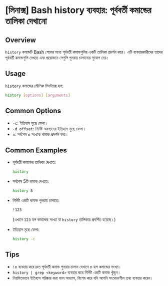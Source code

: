 # [লিনাক্স] Bash history ব্যবহার: পূর্ববর্তী কমান্ডের তালিকা দেখানো

## Overview
`history` কমান্ডটি Bash শেলের মধ্যে পূর্ববর্তী কমান্ডগুলির একটি তালিকা প্রদর্শন করে। এটি ব্যবহারকারীদের তাদের পূর্ববর্তী কমান্ডগুলি দেখতে এবং প্রয়োজনে সেগুলি পুনরায় চালানোর সুযোগ দেয়।

## Usage
`history` কমান্ডের মৌলিক সিনট্যাক্স হল:

```bash
history [options] [arguments]
```

## Common Options
- `-c`: ইতিহাস মুছে ফেলা।
- `-d offset`: নির্দিষ্ট অবস্থানের ইতিহাস মুছে ফেলা।
- `n`: সর্বশেষ `n` সংখ্যক কমান্ড প্রদর্শন করা।

## Common Examples
- পূর্ববর্তী কমান্ডের তালিকা দেখতে:
    ```bash
    history
    ```

- সর্বশেষ 5টি কমান্ড দেখতে:
    ```bash
    history 5
    ```

- নির্দিষ্ট একটি কমান্ড পুনরায় চালাতে:
    ```bash
    !123
    ```
    (এখানে `123` হল কমান্ডের সংখ্যা যা `history` তালিকায় প্রদর্শিত হয়েছে।)

- ইতিহাস মুছে ফেলা:
    ```bash
    history -c
    ```

## Tips
- `!n` ব্যবহার করে দ্রুত পূর্ববর্তী কমান্ড পুনরায় চালান যেখানে `n` হল কমান্ডের সংখ্যা।
- `history | grep <keyword>` ব্যবহার করে নির্দিষ্ট একটি কমান্ড খুঁজুন।
- নিয়মিতভাবে ইতিহাস পরিষ্কার করা ভাল অভ্যাস, বিশেষ করে যদি আপনি সংবেদনশীল তথ্য ব্যবহার করেন।